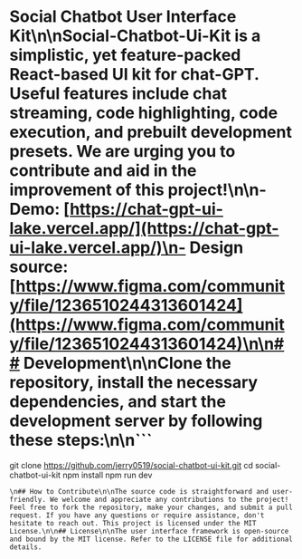 
# Social Chatbot User Interface Kit\n\nSocial-Chatbot-Ui-Kit is a simplistic, yet feature-packed React-based UI kit for chat-GPT. Useful features include chat streaming, code highlighting, code execution, and prebuilt development presets. We are urging you to contribute and aid in the improvement of this project!\n\n- Demo: [https://chat-gpt-ui-lake.vercel.app/](https://chat-gpt-ui-lake.vercel.app/)\n- Design source: [https://www.figma.com/community/file/1236510244313601424](https://www.figma.com/community/file/1236510244313601424)\n\n## Development\n\nClone the repository, install the necessary dependencies, and start the development server by following these steps:\n\n```
  git clone https://github.com/jerry0519/social-chatbot-ui-kit.git
  cd social-chatbot-ui-kit
  npm install
  npm run dev
```
\n## How to Contribute\n\nThe source code is straightforward and user-friendly. We welcome and appreciate any contributions to the project! Feel free to fork the repository, make your changes, and submit a pull request. If you have any questions or require assistance, don't hesitate to reach out. This project is licensed under the MIT License.\n\n## License\n\nThe user interface framework is open-source and bound by the MIT license. Refer to the LICENSE file for additional details.
